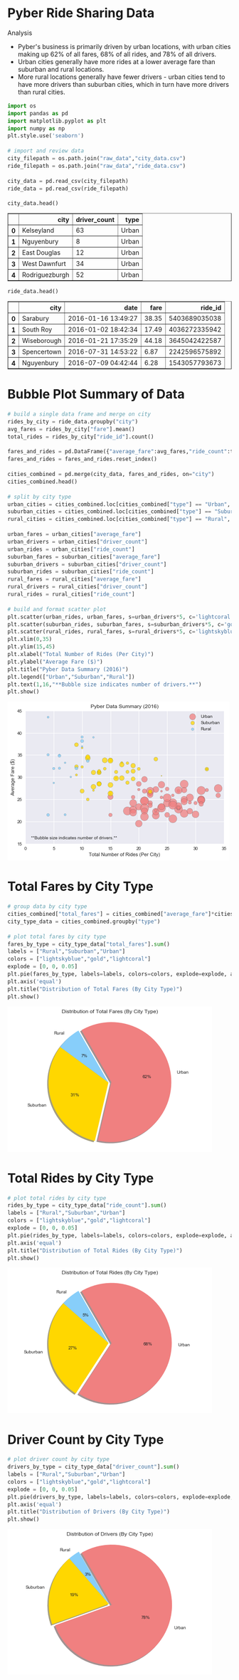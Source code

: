 
# Pyber Ride Sharing Data


Analysis
- Pyber's business is primarily driven by urban locations, with urban cities making up 62% of all fares, 68% of all rides, and 78% of all drivers.
- Urban cities generally have more rides at a lower average fare than suburban and rural locations.
- More rural locations generally have fewer drivers - urban cities tend to have more drivers than suburban cities, which in turn have more drivers than rural cities.



```python
import os
import pandas as pd
import matplotlib.pyplot as plt
import numpy as np
plt.style.use('seaborn')

# import and review data
city_filepath = os.path.join("raw_data","city_data.csv")
ride_filepath = os.path.join("raw_data","ride_data.csv")

city_data = pd.read_csv(city_filepath)
ride_data = pd.read_csv(ride_filepath)

city_data.head()
```




<div>
<style>
    .dataframe thead tr:only-child th {
        text-align: right;
    }

    .dataframe thead th {
        text-align: left;
    }

    .dataframe tbody tr th {
        vertical-align: top;
    }
</style>
<table border="1" class="dataframe">
  <thead>
    <tr style="text-align: right;">
      <th></th>
      <th>city</th>
      <th>driver_count</th>
      <th>type</th>
    </tr>
  </thead>
  <tbody>
    <tr>
      <th>0</th>
      <td>Kelseyland</td>
      <td>63</td>
      <td>Urban</td>
    </tr>
    <tr>
      <th>1</th>
      <td>Nguyenbury</td>
      <td>8</td>
      <td>Urban</td>
    </tr>
    <tr>
      <th>2</th>
      <td>East Douglas</td>
      <td>12</td>
      <td>Urban</td>
    </tr>
    <tr>
      <th>3</th>
      <td>West Dawnfurt</td>
      <td>34</td>
      <td>Urban</td>
    </tr>
    <tr>
      <th>4</th>
      <td>Rodriguezburgh</td>
      <td>52</td>
      <td>Urban</td>
    </tr>
  </tbody>
</table>
</div>




```python
ride_data.head()
```




<div>
<style>
    .dataframe thead tr:only-child th {
        text-align: right;
    }

    .dataframe thead th {
        text-align: left;
    }

    .dataframe tbody tr th {
        vertical-align: top;
    }
</style>
<table border="1" class="dataframe">
  <thead>
    <tr style="text-align: right;">
      <th></th>
      <th>city</th>
      <th>date</th>
      <th>fare</th>
      <th>ride_id</th>
    </tr>
  </thead>
  <tbody>
    <tr>
      <th>0</th>
      <td>Sarabury</td>
      <td>2016-01-16 13:49:27</td>
      <td>38.35</td>
      <td>5403689035038</td>
    </tr>
    <tr>
      <th>1</th>
      <td>South Roy</td>
      <td>2016-01-02 18:42:34</td>
      <td>17.49</td>
      <td>4036272335942</td>
    </tr>
    <tr>
      <th>2</th>
      <td>Wiseborough</td>
      <td>2016-01-21 17:35:29</td>
      <td>44.18</td>
      <td>3645042422587</td>
    </tr>
    <tr>
      <th>3</th>
      <td>Spencertown</td>
      <td>2016-07-31 14:53:22</td>
      <td>6.87</td>
      <td>2242596575892</td>
    </tr>
    <tr>
      <th>4</th>
      <td>Nguyenbury</td>
      <td>2016-07-09 04:42:44</td>
      <td>6.28</td>
      <td>1543057793673</td>
    </tr>
  </tbody>
</table>
</div>



# Bubble Plot Summary of Data


```python
# build a single data frame and merge on city
rides_by_city = ride_data.groupby("city")
avg_fares = rides_by_city["fare"].mean()
total_rides = rides_by_city["ride_id"].count()

fares_and_rides = pd.DataFrame({"average_fare":avg_fares,"ride_count":total_rides})
fares_and_rides = fares_and_rides.reset_index()

cities_combined = pd.merge(city_data, fares_and_rides, on="city")
cities_combined.head()

# split by city type
urban_cities = cities_combined.loc[cities_combined["type"] == "Urban",:]
suburban_cities = cities_combined.loc[cities_combined["type"] == "Suburban",:]
rural_cities = cities_combined.loc[cities_combined["type"] == "Rural",:]

urban_fares = urban_cities["average_fare"]
urban_drivers = urban_cities["driver_count"]
urban_rides = urban_cities["ride_count"]
suburban_fares = suburban_cities["average_fare"]
suburban_drivers = suburban_cities["driver_count"]
suburban_rides = suburban_cities["ride_count"]
rural_fares = rural_cities["average_fare"]
rural_drivers = rural_cities["driver_count"]
rural_rides = rural_cities["ride_count"]

# build and format scatter plot
plt.scatter(urban_rides, urban_fares, s=urban_drivers*5, c='lightcoral', edgecolor='darkslategray', alpha=0.75)
plt.scatter(suburban_rides, suburban_fares, s=suburban_drivers*5, c='gold', edgecolor='darkslategray', alpha=0.75)
plt.scatter(rural_rides, rural_fares, s=rural_drivers*5, c='lightskyblue', edgecolor='darkslategray', alpha=0.75)
plt.xlim(0,35)
plt.ylim(15,45)
plt.xlabel("Total Number of Rides (Per City)")
plt.ylabel("Average Fare ($)")
plt.title("Pyber Data Summary (2016)")
plt.legend(["Urban","Suburban","Rural"])
plt.text(1,16,"**Bubble size indicates number of drivers.**")
plt.show()
```


![png](output_4_0.png)


# Total Fares by City Type


```python
# group data by city type
cities_combined["total_fares"] = cities_combined["average_fare"]*cities_combined["ride_count"]
city_type_data = cities_combined.groupby("type")

# plot total fares by city type
fares_by_type = city_type_data["total_fares"].sum()
labels = ["Rural","Suburban","Urban"]
colors = ["lightskyblue","gold","lightcoral"]
explode = [0, 0, 0.05]
plt.pie(fares_by_type, labels=labels, colors=colors, explode=explode, autopct='%.0f%%', shadow=True, startangle=120)
plt.axis('equal')
plt.title("Distribution of Total Fares (By City Type)")
plt.show()
```


![png](output_6_0.png)


# Total Rides by City Type


```python
# plot total rides by city type
rides_by_type = city_type_data["ride_count"].sum()
labels = ["Rural","Suburban","Urban"]
colors = ["lightskyblue","gold","lightcoral"]
explode = [0, 0, 0.05]
plt.pie(rides_by_type, labels=labels, colors=colors, explode=explode, autopct='%.0f%%', shadow=True, startangle=120)
plt.axis('equal')
plt.title("Distribution of Total Rides (By City Type)")
plt.show()
```


![png](output_8_0.png)


# Driver Count by City Type


```python
# plot driver count by city type
drivers_by_type = city_type_data["driver_count"].sum()
labels = ["Rural","Suburban","Urban"]
colors = ["lightskyblue","gold","lightcoral"]
explode = [0, 0, 0.05]
plt.pie(drivers_by_type, labels=labels, colors=colors, explode=explode, autopct='%.0f%%', shadow=True, startangle=120)
plt.axis('equal')
plt.title("Distribution of Drivers (By City Type)")
plt.show()
```


![png](output_10_0.png)

